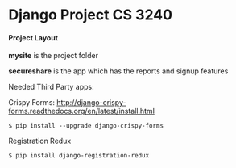 # Django Project CS 3240
#### Project Layout

**mysite** is the project folder 

**secureshare** is the app which has the reports and signup features

Needed Third Party apps:

Crispy Forms: http://django-crispy-forms.readthedocs.org/en/latest/install.html

```$ pip install --upgrade django-crispy-forms```


Registration Redux

```$ pip install django-registration-redux```

